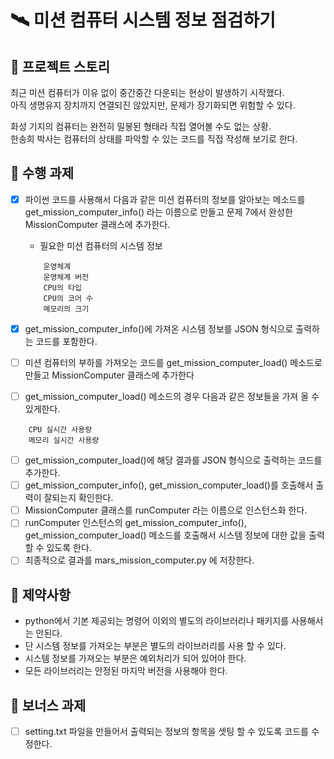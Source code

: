 # 🛰️ 미션 컴퓨터 시스템 정보 점검하기

## 📖 프로젝트 스토리
최근 미션 컴퓨터가 이유 없이 중간중간 다운되는 현상이 발생하기 시작했다.  
아직 생명유지 장치까지 연결되진 않았지만, 문제가 장기화되면 위험할 수 있다.  

화성 기지의 컴퓨터는 완전히 밀봉된 형태라 직접 열어볼 수도 없는 상황.  
한송희 박사는 컴퓨터의 상태를 파악할 수 있는 코드를 직접 작성해 보기로 한다.

## 🧰 수행 과제
- [x] 파이썬 코드를 사용해서 다음과 같은 미션 컴퓨터의 정보를 알아보는 메소드를 get_mission_computer_info()  라는 이름으로 만들고 문제 7에서 완성한 MissionComputer 클래스에 추가한다. 

    - 필요한 미션 컴퓨터의 시스템 정보
    ```
        운영체계
        운영체계 버전
        CPU의 타입
        CPU의 코어 수
        메모리의 크기
    ```
- [x] get_mission_computer_info()에 가져온 시스템 정보를 JSON 형식으로 출력하는 코드를 포함한다. 
- [ ] 미션 컴퓨터의 부하를 가져오는 코드를 get_mission_computer_load() 메소드로 만들고 MissionComputer 클래스에 추가한다
- [ ] get_mission_computer_load() 메소드의 경우 다음과 같은 정보들을 가져 올 수 있게한다. 
```
    CPU 실시간 사용량
    메모리 실시간 사용량 
```
- [ ] get_mission_computer_load()에 해당 결과를 JSON 형식으로 출력하는 코드를 추가한다. 
- [ ] get_mission_computer_info(), get_mission_computer_load()를 호출해서 출력이 잘되는지 확인한다.  
- [ ] MissionComputer 클래스를 runComputer 라는 이름으로 인스턴스화 한다.  
- [ ] runComputer 인스턴스의 get_mission_computer_info(), get_mission_computer_load() 메소드를 호출해서 시스템 정보에 대한 값을 출력 할 수 있도록 한다.
- [ ] 최종적으로 결과를 mars_mission_computer.py 에 저장한다.

## 🚫 제약사항
- python에서 기본 제공되는 명령어 이외의 별도의 라이브러리나 패키지를 사용해서는 안된다. 
- 단 시스템 정보를 가져오는 부분은 별도의 라이브러리를 사용 할 수 있다. 
- 시스템 정보를 가져오는 부분은 예외처리가 되어 있어야 한다. 
- 모든 라이브러리는 안정된 마지막 버전을 사용해야 한다. 

## 🎁 보너스 과제
- [ ] setting.txt 파일을 만들어서 출력되는 정보의 항목을 셋팅 할 수 있도록 코드를 수정한다. 